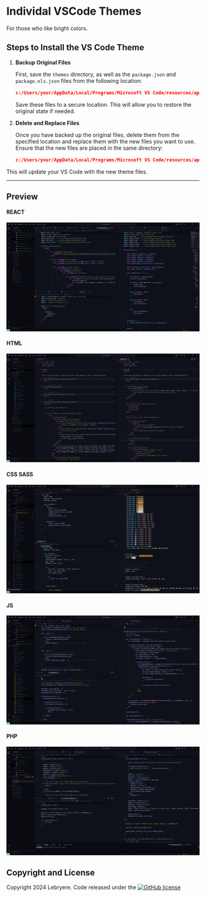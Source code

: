 # Individal VSCode Themes

For those who like bright colors.

## Steps to Install the VS Code Theme

1. **Backup Original Files**

      First, save the `themes` directory, as well as the `package.json` and `package.nls.json` files from the following location:
      ```json
      c:/Users/your/AppData/Local/Programs/Microsoft VS Code/resources/app/extensions/theme-defaults</span>
      ```
      Save these files to a secure location. This will allow you to restore the original state if needed.

2. **Delete and Replace Files**

      Once you have backed up the original files, delete them from the specified location and replace them with the new files you want to use.
      Ensure that the new files are placed in the same directory:
      ```json
      c:/Users/your/AppData/Local/Programs/Microsoft VS Code/resources/app/extensions/theme-defaults</span>
      ```

This will update your VS Code with the new theme files.


---
## Preview
#### REACT

![Resume Preview](assets/individual-react.png)
#### HTML

![Resume Preview](assets/individual-html.png)
#### CSS SASS

![Resume Preview](assets/individual-css.png)
#### JS

![Resume Preview](assets/individual-js.png)
#### PHP

![Resume Preview](assets/individual-php.png)

## Copyright and License

Copyright 2024 Lebryere. Code released under the [![GitHub license](https://img.shields.io/badge/licence-MIT-green%3F%26style%3Dplastic?style=plastic)](https://raw.githubusercontent.com/LeBryere/Hello-balcsi/master/LICENCE)

